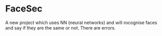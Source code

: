 # FaceSec
A new project which uses NN (neural networks) and will rocognise faces and say if they are the same or not. There are errors.
